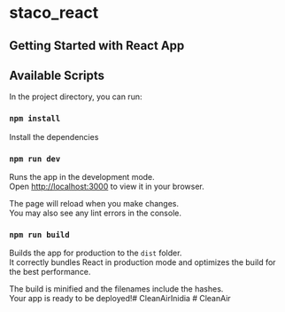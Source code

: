# staco_react

## Getting Started with React App

## Available Scripts

In the project directory, you can run:

### `npm install`

Install the dependencies

### `npm run dev`

Runs the app in the development mode.\
Open [http://localhost:3000](http://localhost:3000) to view it in your browser.

The page will reload when you make changes.\
You may also see any lint errors in the console.

### `npm run build`

Builds the app for production to the `dist` folder.\
It correctly bundles React in production mode and optimizes the build for the best performance.

The build is minified and the filenames include the hashes.\
Your app is ready to be deployed!#   C l e a n A i r I n i d i a  
 #   C l e a n A i r  
 